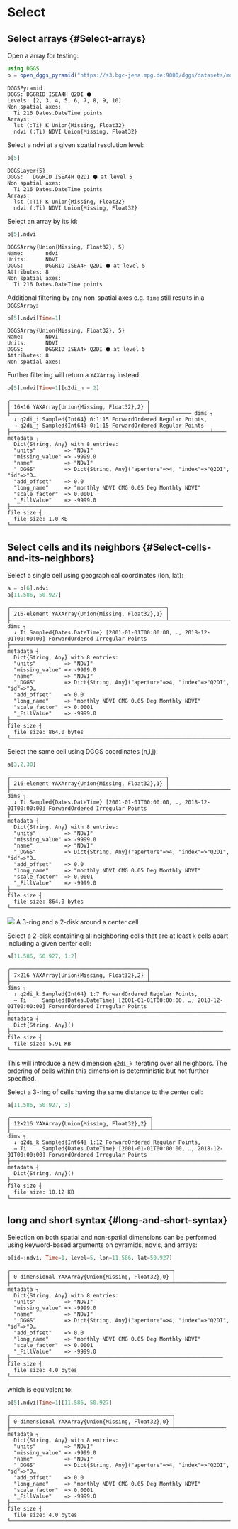 
# Select

## Select arrays {#Select-arrays}

Open a array for testing:

```julia
using DGGS
p = open_dggs_pyramid("https://s3.bgc-jena.mpg.de:9000/dggs/datasets/modis")
```


```
DGGSPyramid
DGGS: DGGRID ISEA4H Q2DI ⬢
Levels: [2, 3, 4, 5, 6, 7, 8, 9, 10]
Non spatial axes:
  Ti 216 Dates.DateTime points
Arrays:
  lst (:Ti) K Union{Missing, Float32} 
  ndvi (:Ti) NDVI Union{Missing, Float32} 

```


Select a ndvi at a given spatial resolution level:

```julia
p[5]
```


```
DGGSLayer{5}
DGGS:	DGGRID ISEA4H Q2DI ⬢ at level 5
Non spatial axes:
  Ti 216 Dates.DateTime points
Arrays:
  lst (:Ti) K Union{Missing, Float32} 
  ndvi (:Ti) NDVI Union{Missing, Float32} 

```


Select an array by its id:

```julia
p[5].ndvi
```


```
DGGSArray{Union{Missing, Float32}, 5}
Name:		ndvi
Units:		NDVI
DGGS:		DGGRID ISEA4H Q2DI ⬢ at level 5
Attributes:	8
Non spatial axes:
  Ti 216 Dates.DateTime points

```


Additional filtering by any non-spatial axes e.g. `Time` still results in a `DGGSArray`:

```julia
p[5].ndvi[Time=1]
```


```
DGGSArray{Union{Missing, Float32}, 5}
Name:		NDVI
Units:		NDVI
DGGS:		DGGRID ISEA4H Q2DI ⬢ at level 5
Attributes:	8
Non spatial axes:

```


Further filtering will return a `YAXArray` instead:

```julia
p[5].ndvi[Time=1][q2di_n = 2]
```


```
╭───────────────────────────────────────────╮
│ 16×16 YAXArray{Union{Missing, Float32},2} │
├───────────────────────────────────────────┴───────────── dims ┐
  ↓ q2di_i Sampled{Int64} 0:1:15 ForwardOrdered Regular Points,
  → q2di_j Sampled{Int64} 0:1:15 ForwardOrdered Regular Points
├───────────────────────────────────────────────────────────────┴──── metadata ┐
  Dict{String, Any} with 8 entries:
  "units"         => "NDVI"
  "missing_value" => -9999.0
  "name"          => "NDVI"
  "_DGGS"         => Dict{String, Any}("aperture"=>4, "index"=>"Q2DI", "id"=>"D…
  "add_offset"    => 0.0
  "long_name"     => "monthly NDVI CMG 0.05 Deg Monthly NDVI"
  "scale_factor"  => 0.0001
  "_FillValue"    => -9999.0
├─────────────────────────────────────────────────────────────────── file size ┤ 
  file size: 1.0 KB
└──────────────────────────────────────────────────────────────────────────────┘
```


## Select cells and its neighbors {#Select-cells-and-its-neighbors}

Select a single cell using geographical coordinates (lon, lat):

```julia
a = p[6].ndvi
a[11.586, 50.927]
```


```
╭─────────────────────────────────────────────────╮
│ 216-element YAXArray{Union{Missing, Float32},1} │
├─────────────────────────────────────────────────┴────────────────────── dims ┐
  ↓ Ti Sampled{Dates.DateTime} [2001-01-01T00:00:00, …, 2018-12-01T00:00:00] ForwardOrdered Irregular Points
├──────────────────────────────────────────────────────────────────── metadata ┤
  Dict{String, Any} with 8 entries:
  "units"         => "NDVI"
  "missing_value" => -9999.0
  "name"          => "NDVI"
  "_DGGS"         => Dict{String, Any}("aperture"=>4, "index"=>"Q2DI", "id"=>"D…
  "add_offset"    => 0.0
  "long_name"     => "monthly NDVI CMG 0.05 Deg Monthly NDVI"
  "scale_factor"  => 0.0001
  "_FillValue"    => -9999.0
├─────────────────────────────────────────────────────────────────── file size ┤ 
  file size: 864.0 bytes
└──────────────────────────────────────────────────────────────────────────────┘
```


Select the same cell using DGGS coordinates (n,i,j):

```julia
a[3,2,30]
```


```
╭─────────────────────────────────────────────────╮
│ 216-element YAXArray{Union{Missing, Float32},1} │
├─────────────────────────────────────────────────┴────────────────────── dims ┐
  ↓ Ti Sampled{Dates.DateTime} [2001-01-01T00:00:00, …, 2018-12-01T00:00:00] ForwardOrdered Irregular Points
├──────────────────────────────────────────────────────────────────── metadata ┤
  Dict{String, Any} with 8 entries:
  "units"         => "NDVI"
  "missing_value" => -9999.0
  "name"          => "NDVI"
  "_DGGS"         => Dict{String, Any}("aperture"=>4, "index"=>"Q2DI", "id"=>"D…
  "add_offset"    => 0.0
  "long_name"     => "monthly NDVI CMG 0.05 Deg Monthly NDVI"
  "scale_factor"  => 0.0001
  "_FillValue"    => -9999.0
├─────────────────────────────────────────────────────────────────── file size ┤ 
  file size: 864.0 bytes
└──────────────────────────────────────────────────────────────────────────────┘
```



![](assets/rings-disks.png)
 A 3-ring and a 2-disk around a center cell

Select a 2-disk containing all neighboring cells that are at least k cells apart including a given center cell:

```julia
a[11.586, 50.927, 1:2]
```


```
╭───────────────────────────────────────────╮
│ 7×216 YAXArray{Union{Missing, Float32},2} │
├───────────────────────────────────────────┴──────────────────────────── dims ┐
  ↓ q2di_k Sampled{Int64} 1:7 ForwardOrdered Regular Points,
  → Ti     Sampled{Dates.DateTime} [2001-01-01T00:00:00, …, 2018-12-01T00:00:00] ForwardOrdered Irregular Points
├──────────────────────────────────────────────────────────────────── metadata ┤
  Dict{String, Any}()
├─────────────────────────────────────────────────────────────────── file size ┤ 
  file size: 5.91 KB
└──────────────────────────────────────────────────────────────────────────────┘
```


This will introduce a new dimension `q2di_k` iterating over all neighbors. The ordering of cells within this dimension is deterministic but not further specified.

Select a 3-ring of cells having the same distance to the center cell:

```julia
a[11.586, 50.927, 3]
```


```
╭────────────────────────────────────────────╮
│ 12×216 YAXArray{Union{Missing, Float32},2} │
├────────────────────────────────────────────┴─────────────────────────── dims ┐
  ↓ q2di_k Sampled{Int64} 1:12 ForwardOrdered Regular Points,
  → Ti     Sampled{Dates.DateTime} [2001-01-01T00:00:00, …, 2018-12-01T00:00:00] ForwardOrdered Irregular Points
├──────────────────────────────────────────────────────────────────── metadata ┤
  Dict{String, Any}()
├─────────────────────────────────────────────────────────────────── file size ┤ 
  file size: 10.12 KB
└──────────────────────────────────────────────────────────────────────────────┘
```


## long and short syntax {#long-and-short-syntax}

Selection on both spatial and non-spatial dimensions can be performed using keyword-based arguments on pyramids, ndvis, and arrays:

```julia
p[id=:ndvi, Time=1, level=5, lon=11.586, lat=50.927]
```


```
╭───────────────────────────────────────────────────╮
│ 0-dimensional YAXArray{Union{Missing, Float32},0} │
├───────────────────────────────────────────────────┴──────────────── metadata ┐
  Dict{String, Any} with 8 entries:
  "units"         => "NDVI"
  "missing_value" => -9999.0
  "name"          => "NDVI"
  "_DGGS"         => Dict{String, Any}("aperture"=>4, "index"=>"Q2DI", "id"=>"D…
  "add_offset"    => 0.0
  "long_name"     => "monthly NDVI CMG 0.05 Deg Monthly NDVI"
  "scale_factor"  => 0.0001
  "_FillValue"    => -9999.0
├─────────────────────────────────────────────────────────────────── file size ┤ 
  file size: 4.0 bytes
└──────────────────────────────────────────────────────────────────────────────┘
```


which is equivalent to:

```julia
p[5].ndvi[Time=1][11.586, 50.927]
```


```
╭───────────────────────────────────────────────────╮
│ 0-dimensional YAXArray{Union{Missing, Float32},0} │
├───────────────────────────────────────────────────┴──────────────── metadata ┐
  Dict{String, Any} with 8 entries:
  "units"         => "NDVI"
  "missing_value" => -9999.0
  "name"          => "NDVI"
  "_DGGS"         => Dict{String, Any}("aperture"=>4, "index"=>"Q2DI", "id"=>"D…
  "add_offset"    => 0.0
  "long_name"     => "monthly NDVI CMG 0.05 Deg Monthly NDVI"
  "scale_factor"  => 0.0001
  "_FillValue"    => -9999.0
├─────────────────────────────────────────────────────────────────── file size ┤ 
  file size: 4.0 bytes
└──────────────────────────────────────────────────────────────────────────────┘
```

